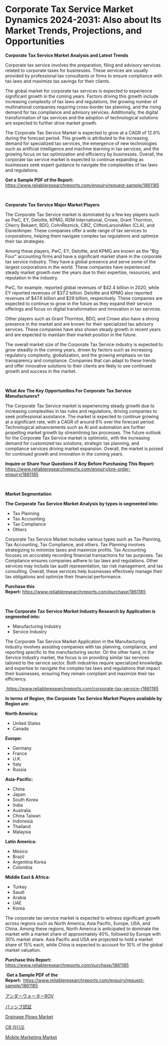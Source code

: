 <p><h1>Corporate Tax Service Market Dynamics 2024-2031: Also about Its Market Trends, Projections, and Opportunities</h1></p><p><strong>Corporate Tax Service Market Analysis and Latest Trends</strong></p>
<p><p>Corporate tax service involves the preparation, filing and advisory services related to corporate taxes for businesses. These services are usually provided by professional tax consultants or firms to ensure compliance with tax laws and maximize tax savings for their clients.</p><p>The global market for corporate tax services is expected to experience significant growth in the coming years. Factors driving this growth include increasing complexity of tax laws and regulations, the growing number of multinational companies requiring cross-border tax planning, and the rising demand for tax compliance and advisory services. Additionally, the digital transformation of tax services and the adoption of technological solutions are expected to further drive market growth.</p><p>The Corporate Tax Service Market is expected to grow at a CAGR of 12.9% during the forecast period. This growth is attributed to the increasing demand for specialized tax services, the emergence of new technologies such as artificial intelligence and machine learning in tax services, and the growing focus on tax optimization and efficiency by businesses. Overall, the corporate tax service market is expected to continue expanding as businesses seek expert guidance to navigate the complexities of tax laws and regulations.</p></p>
<p><strong>Get a Sample PDF of the Report:&nbsp;</strong> <a href="https://www.reliableresearchreports.com/enquiry/request-sample/1861185">https://www.reliableresearchreports.com/enquiry/request-sample/1861185</a></p>
<p>&nbsp;</p>
<p><strong>Corporate Tax Service Major Market Players</strong></p>
<p><p>The Corporate Tax Service market is dominated by a few key players such as PwC, EY, Deloitte, KPMG, RSM International, Crowe, Grant Thornton, Cherry Bekaert, BDO, CohnReznick, CBIZ, CliftonLarsonAllen (CLA), and EisnerAmper. These companies offer a wide range of tax services to corporations, helping them navigate complex tax regulations and optimize their tax strategies.</p><p>Among these players, PwC, EY, Deloitte, and KPMG are known as the "Big Four" accounting firms and have a significant market share in the corporate tax service industry. They have a global presence and serve some of the largest corporations in the world. These companies have experienced steady market growth over the years due to their expertise, resources, and reputation in the industry.</p><p>PwC, for example, reported global revenues of $42.4 billion in 2020, while EY reported revenues of $37.2 billion. Deloitte and KPMG also reported revenues of $47.6 billion and $29 billion, respectively. These companies are expected to continue to grow in the future as they expand their service offerings and focus on digital transformation and innovation in tax services.</p><p>Other players such as Grant Thornton, BDO, and Crowe also have a strong presence in the market and are known for their specialized tax advisory services. These companies have also shown steady growth in recent years and are expected to maintain their market position in the future.</p><p>The overall market size of the Corporate Tax Service industry is expected to grow steadily in the coming years, driven by factors such as increasing regulatory complexity, globalization, and the growing emphasis on tax transparency and compliance. Companies that can adapt to these trends and offer innovative solutions to their clients are likely to see continued growth and success in the market.</p></p>
<p>&nbsp;</p>
<p><strong>What Are The Key Opportunities For Corporate Tax Service Manufacturers?</strong></p>
<p><p>The Corporate Tax Service market is experiencing steady growth due to increasing complexities in tax rules and regulations, driving companies to seek professional assistance. The market is expected to continue growing at a significant rate, with a CAGR of around 6% over the forecast period. Technological advancements such as AI and automation are further propelling market growth by streamlining tax processes. The future outlook for the Corporate Tax Service market is optimistic, with the increasing demand for customized tax solutions, strategic tax planning, and compliance services driving market expansion. Overall, the market is poised for continued growth and innovation in the coming years.</p></p>
<p><strong>Inquire or Share Your Questions If Any Before Purchasing This Report:</strong> <a href="https://www.reliableresearchreports.com/enquiry/pre-order-enquiry/1861185">https://www.reliableresearchreports.com/enquiry/pre-order-enquiry/1861185</a></p>
<p>&nbsp;</p>
<p><strong>Market Segmentation</strong></p>
<p><strong>The Corporate Tax Service Market Analysis by types is segmented into:</strong></p>
<p><ul><li>Tax Planning</li><li>Tax Accounting</li><li>Tax Compliance</li><li>Others</li></ul></p>
<p><p>Corporate Tax Service Market includes various types such as Tax Planning, Tax Accounting, Tax Compliance, and others. Tax Planning involves strategizing to minimize taxes and maximize profits. Tax Accounting focuses on accurately recording financial transactions for tax purposes. Tax Compliance ensures companies adhere to tax laws and regulations. Other services may include tax audit representation, tax risk management, and tax consulting. Overall, these services help businesses effectively manage their tax obligations and optimize their financial performance.</p></p>
<p><strong>Purchase this Report:&nbsp;</strong><a href="https://www.reliableresearchreports.com/purchase/1861185">https://www.reliableresearchreports.com/purchase/1861185</a></p>
<p>&nbsp;</p>
<p><strong>The Corporate Tax Service Market Industry Research by Application is segmented into:</strong></p>
<p><ul><li>Manufacturing Industry</li><li>Service Industry</li></ul></p>
<p><p>The Corporate Tax Service Market Application in the Manufacturing Industry involves assisting companies with tax planning, compliance, and reporting specific to the manufacturing sector. On the other hand, in the Service Industry market, the focus is on providing similar tax services tailored to the service sector. Both industries require specialized knowledge and expertise to navigate the complex tax laws and regulations that impact their businesses, ensuring they remain compliant and maximize their tax efficiency.</p></p>
<p><a href="https://www.reliableresearchreports.com/corporate-tax-service-r1861185">&nbsp;https://www.reliableresearchreports.com/corporate-tax-service-r1861185</a></p>
<p><strong>In terms of Region, the Corporate Tax Service Market Players available by Region are:</strong></p>
<p>
    <p> <strong> North America: </strong>
        <ul>
            <li>United States</li>
            <li>Canada</li>
        </ul>
        </p> 
    <p> <strong> Europe: </strong>
        <ul>
            <li>Germany</li>
            <li>France</li>
            <li>U.K.</li>
            <li>Italy</li>
            <li>Russia</li>
        </ul>
        </p> 
    <p> <strong> Asia-Pacific: </strong>
        <ul>
            <li>China</li>
            <li>Japan</li>
            <li>South Korea</li>
            <li>India</li>
            <li>Australia</li>
            <li>China Taiwan</li>
            <li>Indonesia</li>
            <li>Thailand</li>
            <li>Malaysia</li>
        </ul>
        </p> 
    <p> <strong> Latin America: </strong>
        <ul>
            <li>Mexico</li>
            <li>Brazil</li>
            <li>Argentina Korea</li>
            <li>Colombia</li>
        </ul>
        </p> 
    <p> <strong> Middle East & Africa: </strong>
        <ul>
            <li>Turkey</li>
            <li>Saudi</li>
            <li>Arabia</li>
            <li>UAE</li>
            <li>Korea</li>
        </ul>
    </p>
    </p>
<p><p>The corporate tax service market is expected to witness significant growth across regions such as North America, Asia Pacific, Europe, USA, and China. Among these regions, North America is anticipated to dominate the market with a market share of approximately 40%, followed by Europe with 30% market share. Asia Pacific and USA are projected to hold a market share of 15% each, while China is expected to account for 10% of the global market valuation.</p></p>
<p><strong>Purchase this Report: </strong><a href="https://www.reliableresearchreports.com/purchase/1861185">https://www.reliableresearchreports.com/purchase/1861185</a></p>
<p>&nbsp;<strong>Get a Sample PDF of the Report:&nbsp;&nbsp;</strong><a href="https://www.reliableresearchreports.com/enquiry/request-sample/1861185">https://www.reliableresearchreports.com/enquiry/request-sample/1861185</a></p>
<p><strong></strong></p>
<p><p><a href="https://github.com/bucuel854722/Market-Research-Report-List-2/blob/main/880808060259.md">アンダーウォーターROV</a></p><p><a href="https://github.com/AriMuller2009/Market-Research-Report-List-1/blob/main/800321960260.md">パッシブ認証</a></p><p><a href="https://www.linkedin.com/pulse/drainage-plows-market-challenges-opportunities-growth-drivers-psqve?trackingId=4MEpHBeq%2FKl62n33XyUZ7g%3D%3D">Drainage Plows Market</a></p><p><a href="https://medium.com/@justynwelch/cb-%EB%9D%BC%EB%94%94%EC%98%A4-%EC%8B%9C%EC%9E%A5-%EC%8B%9C%EC%9E%A5-%EC%A0%90%EC%9C%A0%EC%9C%A8-%EC%8B%9C%EC%9E%A5-%EB%8F%99%ED%96%A5-%EB%B0%8F-%EB%AF%B8%EB%9E%98-%EC%84%B1%EC%9E%A5-%ED%83%90%EC%83%89-3154cb5c3517">CB 라디오</a></p><p><a href="https://github.com/fiixsa/Market-Research-Report-List-2/blob/main/mobile-marketing-market.md">Mobile Marketing Market</a></p></p>